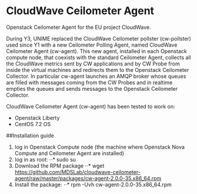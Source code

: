 # CloudWave Ceilometer Agent 
Openstack Ceilometer Agent for the EU project CloudWave.

During Y3, UNIME replaced the CloudWave Ceilometer pollster (cw-pollster) used since Y1 with a new Ceilometer Polling Agent, named CloudWave Ceilometer Agent (cw-agent). This new agent, installed in each Openstack compute node, that coexists with the standard Ceilometer Agent, collects all the CloudWave metrics sent by CW applications and by CW Probe from inside the virtual machines and redirects them to the Openstack Ceilometer Collector.
In particular cw-agent launches an AMQP broker whose queues are filled with messages coming from the CW Probes and in realtime empties the queues and sends messages to the Openstack Ceilometer Collector.


CloudWave Ceilometer Agent (cw-agent) has been tested to work on:

* Openstack Liberty
* CentOS 7.2 OS


##Installation guide
1. log in Openstack Compute node (the machine where Openstack Nova Compute and Ceilometer Agent are installed)
2. log in as root: 
⋅⋅* sudo su
3. Download the RPM package
⋅⋅* wget https://github.com/MDSLab/cloudwave-ceilometer-agent/raw/master/packages/cw-agent-2.0.0-35.x86_64.rpm
4. Install the package:
⋅⋅* rpm -Uvh cw-agent-2.0.0-35.x86_64.rpm